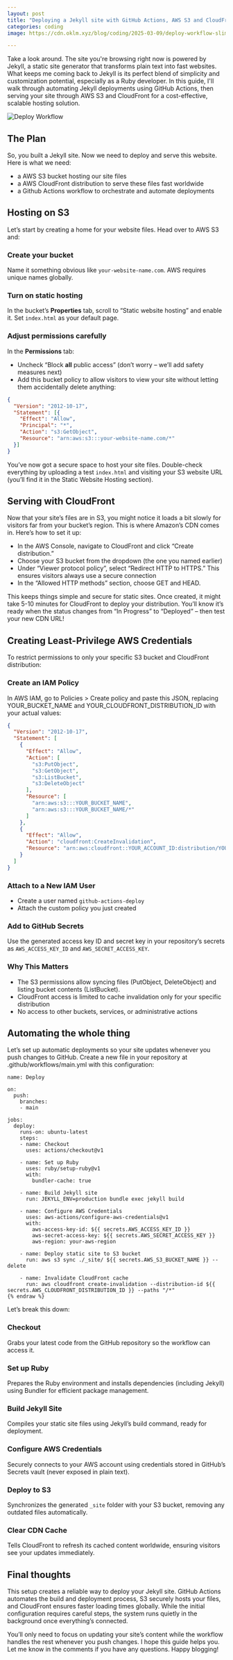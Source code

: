 ```yaml
---
layout: post
title: "Deploying a Jekyll site with GitHub Actions, AWS S3 and CloudFront"
categories: coding
image: https://cdn.oklm.xyz/blog/coding/2025-03-09/deploy-workflow-slim.png

---
```

Take a look around. The site you're browsing right now is powered by Jekyll, a static site generator that transforms plain text into fast websites. What keeps me coming back to Jekyll is its perfect blend of simplicity and customization potential, especially as a Ruby developer. In this guide, I'll walk through automating Jekyll deployments using GitHub Actions, then serving your site through AWS S3 and CloudFront for a cost-effective, scalable hosting solution.

![Deploy Workflow](https://cdn.oklm.xyz/blog/coding/2025-03-09/deploy-workflow-slim.png)

## The Plan
So, you built a Jekyll site. Now we need to deploy and serve this website. Here is what we need:
- a AWS S3 bucket hosting our site files
- a AWS CloudFront distribution to serve these files fast worldwide
- a Github Actions workflow to orchestrate and automate deployments

## Hosting on S3
Let’s start by creating a home for your website files. Head over to AWS S3 and:

### Create your bucket
Name it something obvious like `your-website-name.com`. AWS requires unique names globally.

### Turn on static hosting
In the bucket’s **Properties** tab, scroll to “Static website hosting” and enable it. Set `index.html` as your default page.

### Adjust permissions carefully
In the **Permissions** tab:
- Uncheck “Block __all__ public access” (don’t worry – we’ll add safety measures next)
- Add this bucket policy to allow visitors to view your site without letting them accidentally delete anything:

```json
{  
  "Version": "2012-10-17",  
  "Statement": [{  
    "Effect": "Allow",  
    "Principal": "*",  
    "Action": "s3:GetObject",  
    "Resource": "arn:aws:s3:::your-website-name.com/*"  
  }]  
}
```
You’ve now got a secure space to host your site files. Double-check everything by uploading a test `index.html` and visiting your S3 website URL (you’ll find it in the Static Website Hosting section).

## Serving with CloudFront
Now that your site’s files are in S3, you might notice it loads a bit slowly for visitors far from your bucket’s region. This is where Amazon’s CDN comes in. Here’s how to set it up:
- In the AWS Console, navigate to CloudFront and click “Create distribution.”
- Choose your S3 bucket from the dropdown (the one you named earlier)
- Under “Viewer protocol policy”, select “Redirect HTTP to HTTPS.” This ensures visitors always use a secure connection
- In the “Allowed HTTP methods” section, choose GET and HEAD.

This keeps things simple and secure for static sites. Once created, it might take 5-10 minutes for CloudFront to deploy your distribution. You’ll know it’s ready when the status changes from “In Progress” to “Deployed” – then test your new CDN URL!

## Creating Least-Privilege AWS Credentials
To restrict permissions to only your specific S3 bucket and CloudFront distribution:

### Create an IAM Policy
In AWS IAM, go to Policies > Create policy and paste this JSON, replacing YOUR_BUCKET_NAME and YOUR_CLOUDFRONT_DISTRIBUTION_ID with your actual values:

```json
{
  "Version": "2012-10-17",
  "Statement": [
    {
      "Effect": "Allow",
      "Action": [
        "s3:PutObject",
        "s3:GetObject",
        "s3:ListBucket",
        "s3:DeleteObject"
      ],
      "Resource": [
        "arn:aws:s3:::YOUR_BUCKET_NAME",
        "arn:aws:s3:::YOUR_BUCKET_NAME/*"
      ]
    },
    {
      "Effect": "Allow",
      "Action": "cloudfront:CreateInvalidation",
      "Resource": "arn:aws:cloudfront::YOUR_ACCOUNT_ID:distribution/YOUR_CLOUDFRONT_DISTRIBUTION_ID"
    }
  ]
}
```

### Attach to a New IAM User
- Create a user named `github-actions-deploy`
- Attach the custom policy you just created

### Add to GitHub Secrets
Use the generated access key ID and secret key in your repository’s secrets as `AWS_ACCESS_KEY_ID` and `AWS_SECRET_ACCESS_KEY`.

### Why This Matters
- The S3 permissions allow syncing files (PutObject, DeleteObject) and listing bucket contents (ListBucket).
- CloudFront access is limited to cache invalidation only for your specific distribution
- No access to other buckets, services, or administrative actions

## Automating the whole thing
Let’s set up automatic deployments so your site updates whenever you push changes to GitHub. Create a new file in your repository at .github/workflows/main.yml with this configuration:

```yaml{% raw %}
name: Deploy

on:
  push:
    branches:
    - main

jobs:
  deploy:
    runs-on: ubuntu-latest
    steps:
    - name: Checkout
      uses: actions/checkout@v1

    - name: Set up Ruby
      uses: ruby/setup-ruby@v1
      with:
        bundler-cache: true
    
    - name: Build Jekyll site
      run: JEKYLL_ENV=production bundle exec jekyll build

    - name: Configure AWS Credentials
      uses: aws-actions/configure-aws-credentials@v1
      with:
        aws-access-key-id: ${{ secrets.AWS_ACCESS_KEY_ID }}
        aws-secret-access-key: ${{ secrets.AWS_SECRET_ACCESS_KEY }}
        aws-region: your-aws-region

    - name: Deploy static site to S3 bucket
      run: aws s3 sync ./_site/ ${{ secrets.AWS_S3_BUCKET_NAME }} --delete

    - name: Invalidate CloudFront cache
      run: aws cloudfront create-invalidation --distribution-id ${{ secrets.AWS_CLOUDFRONT_DISTRIBUTION_ID }} --paths "/*"
{% endraw %}
```

Let’s break this down:

### Checkout
Grabs your latest code from the GitHub repository so the workflow can access it.

### Set up Ruby
Prepares the Ruby environment and installs dependencies (including Jekyll) using Bundler for efficient package management.

### Build Jekyll Site
Compiles your static site files using Jekyll’s build command, ready for deployment.

### Configure AWS Credentials
Securely connects to your AWS account using credentials stored in GitHub’s Secrets vault (never exposed in plain text).

### Deploy to S3
Synchronizes the generated `_site` folder with your S3 bucket, removing any outdated files automatically.

### Clear CDN Cache
Tells CloudFront to refresh its cached content worldwide, ensuring visitors see your updates immediately.

## Final thoughts
This setup creates a reliable way to deploy your Jekyll site. GitHub Actions automates the build and deployment process, S3 securely hosts your files, and CloudFront ensures faster loading times globally. While the initial configuration requires careful steps, the system runs quietly in the background once everything’s connected.

You’ll only need to focus on updating your site’s content while the workflow handles the rest whenever you push changes. I hope this guide helps you. Let me know in the comments if you have any questions. Happy blogging!
